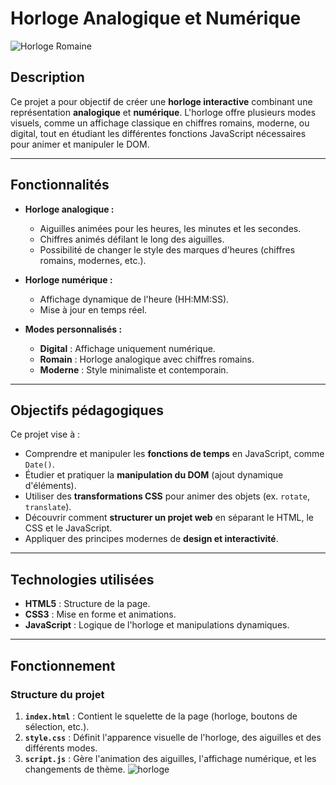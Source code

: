 ﻿# Horloge Analogique et Numérique
 
![Horloge Romaine](https://github.com/user-attachments/assets/3b1fb2c6-e4a2-4398-a9e5-88f520fac9a6)

## Description

Ce projet a pour objectif de créer une **horloge interactive** combinant une représentation **analogique** et **numérique**. L'horloge offre plusieurs modes visuels, comme un affichage classique en chiffres romains, moderne, ou digital, tout en étudiant les différentes fonctions JavaScript nécessaires pour animer et manipuler le DOM.

---

## Fonctionnalités

- **Horloge analogique :**
  - Aiguilles animées pour les heures, les minutes et les secondes.
  - Chiffres animés défilant le long des aiguilles.
  - Possibilité de changer le style des marques d'heures (chiffres romains, modernes, etc.).

- **Horloge numérique :**
  - Affichage dynamique de l'heure (HH:MM:SS).
  - Mise à jour en temps réel.

- **Modes personnalisés :**
  - **Digital** : Affichage uniquement numérique.
  - **Romain** : Horloge analogique avec chiffres romains.
  - **Moderne** : Style minimaliste et contemporain.

---

## Objectifs pédagogiques

Ce projet vise à :
- Comprendre et manipuler les **fonctions de temps** en JavaScript, comme `Date()`.
- Étudier et pratiquer la **manipulation du DOM** (ajout dynamique d'éléments).
- Utiliser des **transformations CSS** pour animer des objets (ex. `rotate`, `translate`).
- Découvrir comment **structurer un projet web** en séparant le HTML, le CSS et le JavaScript.
- Appliquer des principes modernes de **design et interactivité**.

---

## Technologies utilisées

- **HTML5** : Structure de la page.
- **CSS3** : Mise en forme et animations.
- **JavaScript** : Logique de l'horloge et manipulations dynamiques.

---

## Fonctionnement

### Structure du projet
1. **`index.html`** : Contient le squelette de la page (horloge, boutons de sélection, etc.).
2. **`style.css`** : Définit l'apparence visuelle de l'horloge, des aiguilles et des différents modes.
3. **`script.js`** : Gère l'animation des aiguilles, l'affichage numérique, et les changements de thème.
![horloge](https://github.com/user-attachments/assets/11888128-0461-4e29-bf7e-a8ae7bbe97b4)
